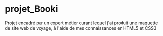 # projet_Booki
Projet encadré par un expert métier durant lequel j'ai produit une maquette de site web de voyage, à l'aide de mes connaissances en HTML5 et CSS3
